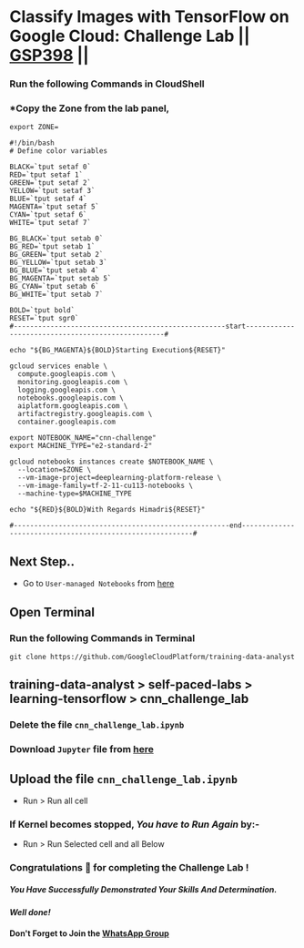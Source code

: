 # Classify Images with TensorFlow on Google Cloud: Challenge Lab || [GSP398](https://www.cloudskillsboost.google/course_templates/646/labs/476328) ||

### Run the following Commands in CloudShell
### *Copy the Zone from the lab panel,
```
export ZONE=
```

```
#!/bin/bash
# Define color variables

BLACK=`tput setaf 0`
RED=`tput setaf 1`
GREEN=`tput setaf 2`
YELLOW=`tput setaf 3`
BLUE=`tput setaf 4`
MAGENTA=`tput setaf 5`
CYAN=`tput setaf 6`
WHITE=`tput setaf 7`

BG_BLACK=`tput setab 0`
BG_RED=`tput setab 1`
BG_GREEN=`tput setab 2`
BG_YELLOW=`tput setab 3`
BG_BLUE=`tput setab 4`
BG_MAGENTA=`tput setab 5`
BG_CYAN=`tput setab 6`
BG_WHITE=`tput setab 7`

BOLD=`tput bold`
RESET=`tput sgr0`
#----------------------------------------------------start--------------------------------------------------#

echo "${BG_MAGENTA}${BOLD}Starting Execution${RESET}"

gcloud services enable \
  compute.googleapis.com \
  monitoring.googleapis.com \
  logging.googleapis.com \
  notebooks.googleapis.com \
  aiplatform.googleapis.com \
  artifactregistry.googleapis.com \
  container.googleapis.com

export NOTEBOOK_NAME="cnn-challenge"
export MACHINE_TYPE="e2-standard-2"

gcloud notebooks instances create $NOTEBOOK_NAME \
  --location=$ZONE \
  --vm-image-project=deeplearning-platform-release \
  --vm-image-family=tf-2-11-cu113-notebooks \
  --machine-type=$MACHINE_TYPE

echo "${RED}${BOLD}With Regards Himadri${RESET}"

#-----------------------------------------------------end----------------------------------------------------------#
```
## Next Step..
* Go to `User-managed Notebooks` from [here](https://console.cloud.google.com/vertex-ai/workbench/user-managed?)

## Open Terminal
### Run the following Commands in Terminal
```
git clone https://github.com/GoogleCloudPlatform/training-data-analyst
```
## training-data-analyst > self-paced-labs > learning-tensorflow > cnn_challenge_lab 
### Delete the file ``` cnn_challenge_lab.ipynb ```

### Download `Jupyter` file from [here](https://github.com/Himadri8991/Google-Arcade-Skill-Badges-Solutions/blob/ba0387b88f06cdbacdb5e578df5ef339afd70197/Classify%20Images%20with%20TensorFlow%20on%20Google%20Cloud/Classify%20Images%20with%20TensorFlow%20on%20Google%20Cloud%3A%20Challenge%20Lab/cnn_challenge_lab.ipynb)


## Upload the file ``` cnn_challenge_lab.ipynb ```
* Run > Run all cell

### If Kernel becomes stopped, *You have to Run Again* by:- 
* Run > Run Selected cell and all Below









### Congratulations 🎉 for completing the Challenge Lab !

##### *You Have Successfully Demonstrated Your Skills And Determination.*

#### *Well done!*

#### Don't Forget to Join the [WhatsApp Group](https://chat.whatsapp.com/Cxmw4DvCwEHCqU8qzTpv6r) 
